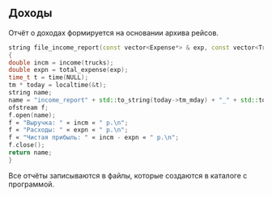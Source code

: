 ## Доходы
Отчёт о доходах формируется на основании архива рейсов. 
```C++
string file_income_report(const vector<Expense*> & exp, const vector<Truck*> & trucks) 
{ 
double incm = income(trucks); 
double expn = total_expense(exp); 
time_t t = time(NULL); 
tm * today = localtime(&t); 
string name; 
name = "income_report" + std::to_string(today->tm_mday) + "_" + std::to_string(today->tm_mon + 1) + "_" + std::to_string(today->tm_year+1900) + ".txt"; 
ofstream f; 
f.open(name); 
f « "Выручка: " « incm « " р.\n"; 
f « "Расходы: " « expn « " р.\n"; 
f « "Чистая прибыль: " « incm - expn « " р.\n"; 
f.close(); 
return name; 
}
```
Все отчёты записываются в файлы, которые создаются в каталоге с программой. 
